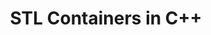 ---
id: cpp-STL-containers
title: STL Containers in C++
sidebar_label: STL Containers in C++
sidebar_position: 1
tags:
  [
    c++,
    programming,
    c++ STL,
    c++ standard template library,
    c++ STL containers
  ]
description: In this tutorial, we'll explore STL containers in C++. We'll cover the different types of Standard Template Library containers, including vectors, lists, deques, sets, maps, and more. You'll learn how to choose the appropriate container for your needs and how to use their various functions and methods. Understanding STL containers is essential for effective data management and manipulation in C++ programs, providing you with powerful tools to handle collections of data efficiently.
---